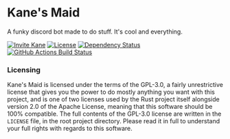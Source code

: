 # Kane's Maid

A funky discord bot made to do stuff. It's cool and everything.

[![Invite Kane][invite-badge]][invite-link]
[![License][license-badge]][license-link]
[![Dependency Status][dependency-badge]][dependency-link]
[![GitHub Actions Build Status][github-actions-badge]][github-actions-link]



### Licensing

Kane's Maid is licensed under the terms of the GPL-3.0, a fairly unrestrictive license that gives you the power to do
mostly anything you want with this project, and is one of two licenses used by the Rust project itself alongside version
2.0 of the Apache License, meaning that this software should be 100% compatible. The full contents of the GPL-3.0 license are
written in the `LICENSE` file, in the root project directory. Please read it in full to understand your full rights
with regards to this software.


<!-- Misc -->
[invite-link]: https://discordapp.com/oauth2/authorize?client_id=295007212638830592&scope=bot
[invite-badge]: https://img.shields.io/badge/Invite-to%20your%20Discord%20server-7289da.svg?style=flat-square&logo=discord

[dependency-link]: https://deps.rs/repo/github/RiceCX/KanesMaidBot
[dependency-badge]: https://deps.rs/repo/github/RiceCX/KanesMaidBot/status.svg

[license-link]: https://github.com/RiceCX/KanesMaidBot/blob/master/LICENSE
[license-badge]: https://img.shields.io/github/license/RiceCX/KanesMaidBot.svg?color=ff1f46&style=flat-square

[github-actions-link]: https://github.com/RiceCX/KanesMaidBot/actions/workflows/ci.yml
[github-actions-badge]: https://github.com/RiceCX/KanesMaidBot/actions/workflows/ci.yml/badge.svg?branch=master